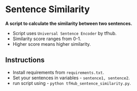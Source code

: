 # Sentence Similarity

**A script to calculate the similarity between two sentences.**
* Script uses `Universal Sentence Encoder` by tfhub.
* Similarity score ranges from 0-1.
* Higher score means higher similarity.

## Instructions
* Install requirements from `requirements.txt`.
* Set your sentences in variables - `sentence1, sentence2`.
* run script using - `python tfHub_sentence_similarity.py`.
